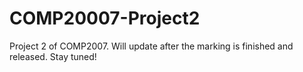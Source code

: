 # COMP20007-Project2
Project 2 of COMP2007. Will update after the marking is finished and released.
Stay tuned!

